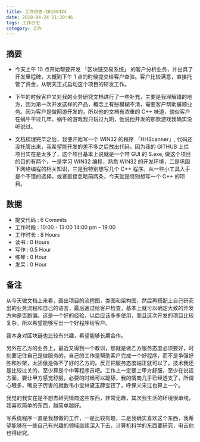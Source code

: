```yaml
---
title: 工作日志-20180424
date: 2018-04-24 21:20:46
tags: 工作日志
category: 工作
---
```


## 摘要

* 今天上午 10 点开始帮要开发 「区块链交易系统」 的客户分析业务，并出具了开发里程碑，大概到下午 1 点的时候提交给客户查验。客户比较满意，直接托管了资金，从明天正式启动这个项目的研发工作。


* 下午的时候客户又对我的业务研究文档进行了一些补充，主要是我理解错的地方，因为第一次开发这样的产品，概念上有些模糊不清，需要客户帮助屡顺业务。因为客户是做网游开发的，所以他的文档有浓重的 C++ 味道，貌似客户在蜗牛干过几年。蜗牛的游戏我只玩过九阴，他说他开发的那款游戏我确实没听说过。

* 文档梳理完毕之后，我便开始写一个 WIN32 的程序 「HHScanner」, 代码还没托管出来，我希望能开发的差不多之后放出代码，因为我的 GITHUB 上烂项目实在是太多了，这个项目基本上说就是一个带 GUI 的 S.exe, 做这个项目的目的有两个，一是学习 WIN32 编程，熟悉 WIN32 的开发环境，二是巩固下网络编程的相关知识，三是我特别想写几个 C++ 程序。从一些小工具入手是个不错的选择。或者直接忽略前两条，今天就是特别想写一个 C++ 的项目。

## 数据

* 提交代码 : 6 Commits
* 工作时段 : 10:00 - 13:00 14:00 pm - 19:00
* 工作时长 : 8 Hours
* 读书 : 0 Hours
* 写作 : 0.5 Hour
* 练琴 : 0 Hour
* 发呆 : 0 Hour

## 备注

从今天做文档上来看，画出项目的流程图，类图和架构图，然后再搭配上自己研究出的业务流程和自己的语言，最后通过给客户检查，基本上就可以确定大致的开发方向是否跑偏。这是一个好的经验，以后应该多多使用，而且这次开发的项目比较复杂，所以希望能够写出一个好程序给客户。

我本身对区块链也比较有兴趣，希望能够长期合作。

另外在乙方的业务上，最近又得到一个教训，那就是做乙方服务态度必须要好，时刻要记住自己是做服务的，自己的工作是帮助客户完成一个好程序，而不是争强好胜和吵架，太骄傲是做不了好的乙方的。反正把服务态度端正就可以了，技术我还是比较过关的，至少算是个中等程序员吧。工作上一定要上甲方舒服，至少在说话方面，要让甲方感觉舒服，必要的时候可以跪舔，我的情商几乎已经透支了，所谓心眼多，嘴皮子厉害的就数韦小宝林黛玉薛宝钗了，呼保义宋江也算上一个。

我觉的我实在是不想去研究情商这些东西，非常无趣，其次我生活的环境很单纯，我喜欢简单的东西，越简单越好。

写系统程序一直是我想做的工作，一是比较有趣，二是我确实喜欢这个东西，我希望能够在一些自己有兴趣的领域继续深入下去，计算机科学的东西要研究，电吉他也得研究。
